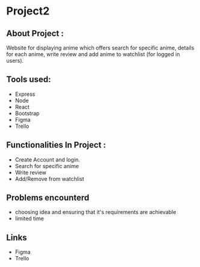 # Project2

## About Project :
Website for displaying anime which offers search for specific anime, details for each anime, write review and add anime to watchlist (for logged in users).

## Tools used:
* Express
* Node
* React
* Bootstrap
* Figma
* Trello


## Functionalities In Project :
* Create Account and login.
* Search for specific anime
* Write review
* Add/Remove from watchlist

## Problems encounterd
* choosing idea and ensuring that it's requirements are achievable
* limited time 


## Links
* Figma
* Trello


